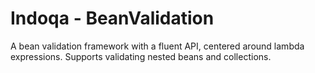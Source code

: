 # Indoqa - BeanValidation

A bean validation framework with a fluent API, centered around lambda expressions.
Supports validating nested beans and collections.